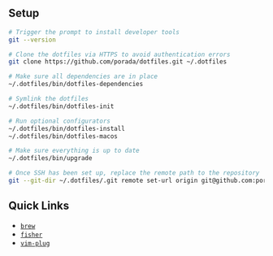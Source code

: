 ## Setup

```sh
# Trigger the prompt to install developer tools
git --version

# Clone the dotfiles via HTTPS to avoid authentication errors
git clone https://github.com/porada/dotfiles.git ~/.dotfiles

# Make sure all dependencies are in place
~/.dotfiles/bin/dotfiles-dependencies

# Symlink the dotfiles
~/.dotfiles/bin/dotfiles-init

# Run optional configurators
~/.dotfiles/bin/dotfiles-install
~/.dotfiles/bin/dotfiles-macos

# Make sure everything is up to date
~/.dotfiles/bin/upgrade

# Once SSH has been set up, replace the remote path to the repository
git --git-dir ~/.dotfiles/.git remote set-url origin git@github.com:porada/dotfiles
```

## Quick Links

* [`brew`](https://brew.sh)
* [`fisher`](https://github.com/jorgebucaran/fisher)
* [`vim-plug`](https://github.com/junegunn/vim-plug)
